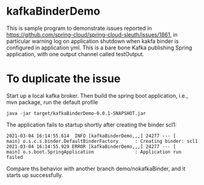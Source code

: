 # kafkaBinderDemo
This is sample program to demonstrate issues reported in https://github.com/spring-cloud/spring-cloud-sleuth/issues/1861, in particular warning log on 
application shutdown when kakfa binder is configured in application yml. This is a bare bone Kafka publishing Spring application, with one output channel called testOutput.

# To duplicate the issue
Start up a local kafka broker.  Then build the spring boot application, i.e., mvn package, run the default profile
```
java -jar target/kafkaBinderDemo-0.0.1-SNAPSHOT.jar 
```
The application fails to startup shortly after creating the binder scl1:
```
2021-03-04 16:14:55.614  INFO [kafkaBinderDemo,,,] 24277 --- [           main] o.s.c.s.binder.DefaultBinderFactory      : Creating binder: scl1
2021-03-04 16:14:55.929 ERROR [kafkaBinderDemo,,,] 24277 --- [           main] o.s.boot.SpringApplication               : Application run failed
```
Compare ths behavior with another branch demo/nokafkaBinder, and it starts up successfully.